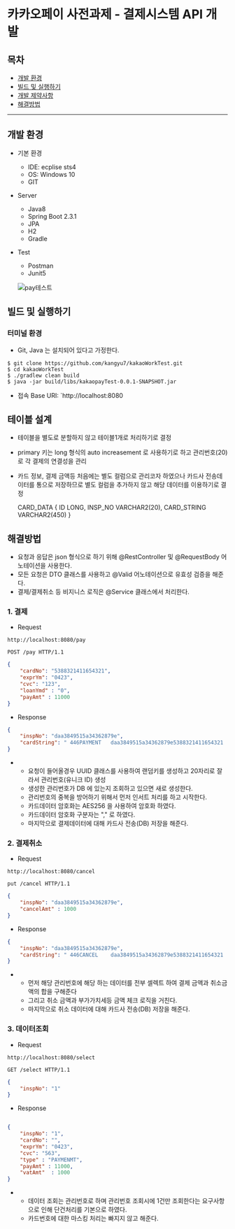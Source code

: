 # 카카오페이 사전과제 - 결제시스템 API 개발
## 목차
- [개발 환경](#개발-환경)
- [빌드 및 실행하기](#빌드-및-실행하기)
- [개발 제약사항](#개발-제약사항)
- [해결방법](#해결방법)

---

## 개발 환경
- 기본 환경
    - IDE: ecplise sts4
    - OS: Windows 10
    - GIT
- Server
    - Java8
    - Spring Boot 2.3.1
    - JPA
    - H2
    - Gradle
- Test
    - Postman
    - Junit5
    
    ![pay테스트](https://user-images.githubusercontent.com/5583680/87119535-4d4f4380-c2b9-11ea-812b-3c68cdde8124.png)


## 빌드 및 실행하기
### 터미널 환경
- Git, Java 는 설치되어 있다고 가정한다.

```
$ git clone https://github.com/kangyu7/kakaoWorkTest.git
$ cd kakaoWorkTest
$ ./gradlew clean build
$ java -jar build/libs/kakaopayTest-0.0.1-SNAPSHOT.jar
```

- 접속 Base URI: `http://localhost:8080

## 테이블 설계
- 테이블을 별도로 분할하지 않고 테이블1개로 처리하기로 결정
- primary 키는 long 형식의 auto increasement 로 사용하기로 하고 관리번호(20)로 각 결제의 연결성을 관리
- 카드 정보, 결제 금액등 처음에는 별도 컬럼으로 관리코자 하였으나 카드사 전송데이터를 통으로 저장하므로 별도 컬럼을 추가하지 않고
  해당 데이터를 이용하기로 결정
  
  CARD_DATA {
    ID LONG,
    INSP_NO VARCHAR2(20),
    CARD_STRING VARCHAR2(450)
  }



## 해결방법

- 요청과 응답은 json 형식으로 하기 위해 @RestController 및 @RequestBody 어노테이션을 사용한다.
- 모든 요청은 DTO 클래스를 사용하고 @Valid 어노테이션으로 유효성 검증을 해준다. 
- 결제/결제취소 등 비지니스 로직은 @Service 클래스에서 처리한다. 

### 1. 결제
- Request

```
http://localhost:8080/pay
```

```
POST /pay HTTP/1.1
```
```json
{
    "cardNo": "5388321411654321",
    "exprYm": "0423",
    "cvc": "123",
    "loanYmd" : "0",
    "payAmt" : 11000
}
```

- Response

```json
{
    "inspNo": "daa3849515a34362879e",
    "cardString": " 446PAYMENT   daa3849515a34362879e5388321411654321    000423123     200000000000909                    7+jgQ9LOauVZ7CGqye/Tnsu6dam87a+DccPjgYpQhc0=,UDtnCWJmyWFA26/So8nruA==,1CP2miRnidxfQhlnXY5CSA==                                                                                                                                                                                                                                                             "
}
```

- 
  - 요청이 들어올경우 UUID 클래스를 사용하여 랜덤키를 생성하고 20자리로 잘라서 관리번호(유니크 ID) 생성 
  - 생성한 관리번호가 DB 에 있는지 조회하고 있으면 새로 생성한다. 
  - 관리번호의 중복을 방어하기 위해서 먼저 인서트 처리를 하고 시작한다. 
  - 카드데이터 암호화는 AES256 을 사용하여 암호화 하였다. 
  - 카드데이터 암호화 구분자는 "," 로 하였다.
  - 마지막으로 결제데이터에 대해 카드사 전송(DB) 저장을 해준다.
 
### 2. 결제취소
- Request

```
http://localhost:8080/cancel
```

```
put /cancel HTTP/1.1
```
```json
{
    "inspNo": "daa3849515a34362879e",
    "cancelAmt" : 1000
}
```

- Response

```json
{
    "inspNo": "daa3849515a34362879e",
    "cardString": " 446CANCEL    daa3849515a34362879e5388321411654321    000423123       1000000000009daa3849515a34362879e7+jgQ9LOauVZ7CGqye/Tnsu6dam87a+DccPjgYpQhc0=,UDtnCWJmyWFA26/So8nruA==,1CP2miRnidxfQhlnXY5CSA==                                                                                                                                                                                                                                                             "
}
```


- 
  - 먼저 해당 관리번호에 해당 하는 데이터를 전부 셀렉트 하여 결제 금액과 취소금액의 합을 구해준다
  - 그리고 취소 금액과 부가가치세등 금액 체크 로직을 거친다. 
  - 마지막으로 취소 데이터에 대해 카드사 전송(DB) 저장을 해준다.

### 3. 데이터조회
- Request

```
http://localhost:8080/select
```

```
GET /select HTTP/1.1
```

```json
{
    "inspNo": "1"
}
```


- Response

```json

{
    "inspNo": "1",
    "cardNo": "",
    "exprYm": "0423",
    "cvc": "563",
    "type" : "PAYMENMT",
    "payAmt" : 11000,
    "vatAmt"  : 1000  
}

```

- 
   - 데이터 조회는 관리번호로 하며 관리번호 조회시에 1건만 조회한다는 요구사항으로 인해 단건처리를 기본으로 하였다.
   - 카드번호에 대한 마스킹 처리는 빠지지 않고 해준다.
